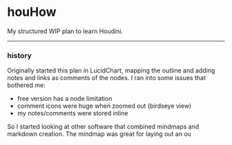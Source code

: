 # houHow
My structured WIP plan to learn Houdini.




---
### history
Originally started this plan in LucidChart, mapping the outline and adding notes and links as comments of the nodes.  I ran into some issues that bothered me:

- free version has a node limitation
- comment icons were huge when zoomed out (birdseye view)
- my notes/comments were stored inline

So I started looking at other software that combined mindmaps and markdown creation.  The mindmap was great for laying out an ou
